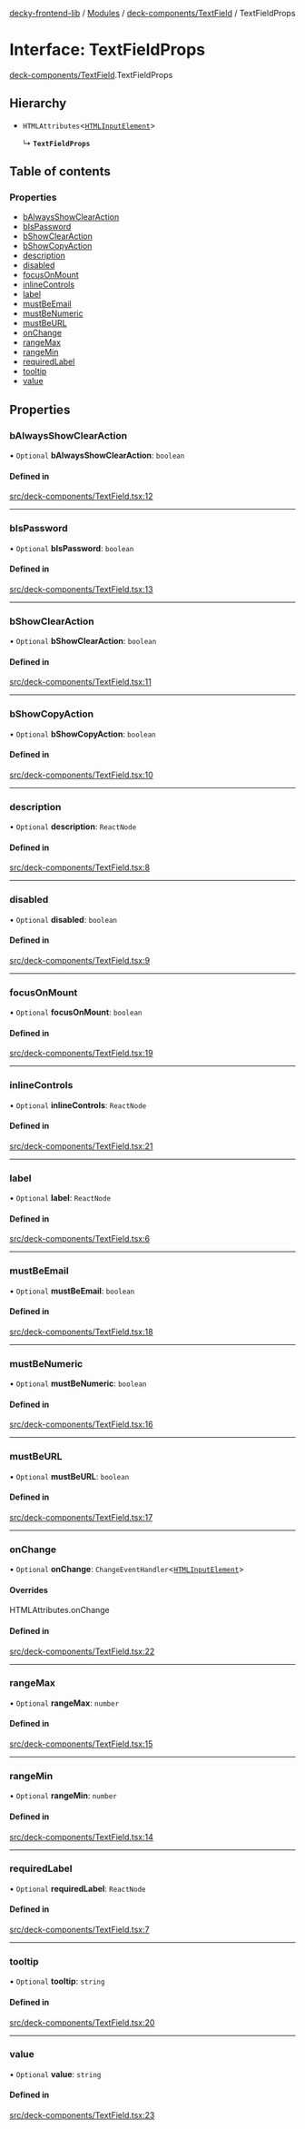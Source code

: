 [decky-frontend-lib](../README.md) / [Modules](../modules.md) / [deck-components/TextField](../modules/deck_components_TextField.md) / TextFieldProps

# Interface: TextFieldProps

[deck-components/TextField](../modules/deck_components_TextField.md).TextFieldProps

## Hierarchy

- `HTMLAttributes`<[`HTMLInputElement`]( https://developer.mozilla.org/en-US/docs/Web/API/HTMLInputElement )\>

  ↳ **`TextFieldProps`**

## Table of contents

### Properties

- [bAlwaysShowClearAction](deck_components_TextField.TextFieldProps.md#balwaysshowclearaction)
- [bIsPassword](deck_components_TextField.TextFieldProps.md#bispassword)
- [bShowClearAction](deck_components_TextField.TextFieldProps.md#bshowclearaction)
- [bShowCopyAction](deck_components_TextField.TextFieldProps.md#bshowcopyaction)
- [description](deck_components_TextField.TextFieldProps.md#description)
- [disabled](deck_components_TextField.TextFieldProps.md#disabled)
- [focusOnMount](deck_components_TextField.TextFieldProps.md#focusonmount)
- [inlineControls](deck_components_TextField.TextFieldProps.md#inlinecontrols)
- [label](deck_components_TextField.TextFieldProps.md#label)
- [mustBeEmail](deck_components_TextField.TextFieldProps.md#mustbeemail)
- [mustBeNumeric](deck_components_TextField.TextFieldProps.md#mustbenumeric)
- [mustBeURL](deck_components_TextField.TextFieldProps.md#mustbeurl)
- [onChange](deck_components_TextField.TextFieldProps.md#onchange)
- [rangeMax](deck_components_TextField.TextFieldProps.md#rangemax)
- [rangeMin](deck_components_TextField.TextFieldProps.md#rangemin)
- [requiredLabel](deck_components_TextField.TextFieldProps.md#requiredlabel)
- [tooltip](deck_components_TextField.TextFieldProps.md#tooltip)
- [value](deck_components_TextField.TextFieldProps.md#value)

## Properties

### bAlwaysShowClearAction

• `Optional` **bAlwaysShowClearAction**: `boolean`

#### Defined in

[src/deck-components/TextField.tsx:12](https://github.com/SteamDeckHomebrew/decky-frontend-lib/blob/e2920dd/src/deck-components/TextField.tsx#L12)

___

### bIsPassword

• `Optional` **bIsPassword**: `boolean`

#### Defined in

[src/deck-components/TextField.tsx:13](https://github.com/SteamDeckHomebrew/decky-frontend-lib/blob/e2920dd/src/deck-components/TextField.tsx#L13)

___

### bShowClearAction

• `Optional` **bShowClearAction**: `boolean`

#### Defined in

[src/deck-components/TextField.tsx:11](https://github.com/SteamDeckHomebrew/decky-frontend-lib/blob/e2920dd/src/deck-components/TextField.tsx#L11)

___

### bShowCopyAction

• `Optional` **bShowCopyAction**: `boolean`

#### Defined in

[src/deck-components/TextField.tsx:10](https://github.com/SteamDeckHomebrew/decky-frontend-lib/blob/e2920dd/src/deck-components/TextField.tsx#L10)

___

### description

• `Optional` **description**: `ReactNode`

#### Defined in

[src/deck-components/TextField.tsx:8](https://github.com/SteamDeckHomebrew/decky-frontend-lib/blob/e2920dd/src/deck-components/TextField.tsx#L8)

___

### disabled

• `Optional` **disabled**: `boolean`

#### Defined in

[src/deck-components/TextField.tsx:9](https://github.com/SteamDeckHomebrew/decky-frontend-lib/blob/e2920dd/src/deck-components/TextField.tsx#L9)

___

### focusOnMount

• `Optional` **focusOnMount**: `boolean`

#### Defined in

[src/deck-components/TextField.tsx:19](https://github.com/SteamDeckHomebrew/decky-frontend-lib/blob/e2920dd/src/deck-components/TextField.tsx#L19)

___

### inlineControls

• `Optional` **inlineControls**: `ReactNode`

#### Defined in

[src/deck-components/TextField.tsx:21](https://github.com/SteamDeckHomebrew/decky-frontend-lib/blob/e2920dd/src/deck-components/TextField.tsx#L21)

___

### label

• `Optional` **label**: `ReactNode`

#### Defined in

[src/deck-components/TextField.tsx:6](https://github.com/SteamDeckHomebrew/decky-frontend-lib/blob/e2920dd/src/deck-components/TextField.tsx#L6)

___

### mustBeEmail

• `Optional` **mustBeEmail**: `boolean`

#### Defined in

[src/deck-components/TextField.tsx:18](https://github.com/SteamDeckHomebrew/decky-frontend-lib/blob/e2920dd/src/deck-components/TextField.tsx#L18)

___

### mustBeNumeric

• `Optional` **mustBeNumeric**: `boolean`

#### Defined in

[src/deck-components/TextField.tsx:16](https://github.com/SteamDeckHomebrew/decky-frontend-lib/blob/e2920dd/src/deck-components/TextField.tsx#L16)

___

### mustBeURL

• `Optional` **mustBeURL**: `boolean`

#### Defined in

[src/deck-components/TextField.tsx:17](https://github.com/SteamDeckHomebrew/decky-frontend-lib/blob/e2920dd/src/deck-components/TextField.tsx#L17)

___

### onChange

• `Optional` **onChange**: `ChangeEventHandler`<[`HTMLInputElement`]( https://developer.mozilla.org/en-US/docs/Web/API/HTMLInputElement )\>

#### Overrides

HTMLAttributes.onChange

#### Defined in

[src/deck-components/TextField.tsx:22](https://github.com/SteamDeckHomebrew/decky-frontend-lib/blob/e2920dd/src/deck-components/TextField.tsx#L22)

___

### rangeMax

• `Optional` **rangeMax**: `number`

#### Defined in

[src/deck-components/TextField.tsx:15](https://github.com/SteamDeckHomebrew/decky-frontend-lib/blob/e2920dd/src/deck-components/TextField.tsx#L15)

___

### rangeMin

• `Optional` **rangeMin**: `number`

#### Defined in

[src/deck-components/TextField.tsx:14](https://github.com/SteamDeckHomebrew/decky-frontend-lib/blob/e2920dd/src/deck-components/TextField.tsx#L14)

___

### requiredLabel

• `Optional` **requiredLabel**: `ReactNode`

#### Defined in

[src/deck-components/TextField.tsx:7](https://github.com/SteamDeckHomebrew/decky-frontend-lib/blob/e2920dd/src/deck-components/TextField.tsx#L7)

___

### tooltip

• `Optional` **tooltip**: `string`

#### Defined in

[src/deck-components/TextField.tsx:20](https://github.com/SteamDeckHomebrew/decky-frontend-lib/blob/e2920dd/src/deck-components/TextField.tsx#L20)

___

### value

• `Optional` **value**: `string`

#### Defined in

[src/deck-components/TextField.tsx:23](https://github.com/SteamDeckHomebrew/decky-frontend-lib/blob/e2920dd/src/deck-components/TextField.tsx#L23)
